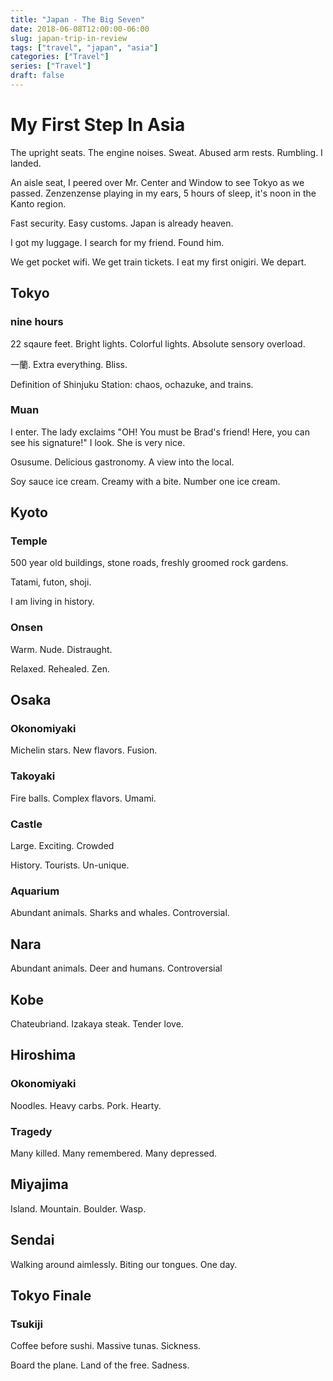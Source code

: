 ```yaml
---
title: "Japan - The Big Seven"
date: 2018-06-08T12:00:00-06:00
slug: japan-trip-in-review
tags: ["travel", "japan", "asia"]
categories: ["Travel"]
series: ["Travel"]
draft: false
---
```


# My First Step In Asia

The upright seats. The engine noises. Sweat. Abused arm rests. Rumbling. I landed.

An aisle seat, I peered over Mr. Center and Window to see Tokyo as we passed. Zenzenzense playing in my ears, 5 hours of sleep, it's noon in the Kanto region.

Fast security. Easy customs. Japan is already heaven.

I got my luggage. I search for my friend. Found him.

We get pocket wifi. We get train tickets. I eat my first onigiri. We depart.

## Tokyo 

### nine hours

22 sqaure feet. Bright lights. Colorful lights. Absolute sensory overload.

一蘭. Extra everything. Bliss.

Definition of Shinjuku Station: chaos, ochazuke, and trains.

### Muan

I enter. The lady exclaims "OH! You must be Brad's friend! Here, you can see his signature!" I look. She is very nice.

Osusume. Delicious gastronomy. A view into the local.

Soy sauce ice cream. Creamy with a bite. Number one ice cream.

## Kyoto

### Temple

500 year old buildings, stone roads, freshly groomed rock gardens.

Tatami, futon, shoji.

I am living in history.

### Onsen 

Warm. Nude. Distraught.

Relaxed. Rehealed. Zen.

## Osaka

### Okonomiyaki

Michelin stars. New flavors. Fusion.

### Takoyaki

Fire balls. Complex flavors. Umami.

### Castle

Large. Exciting. Crowded

History. Tourists. Un-unique.

### Aquarium

Abundant animals. Sharks and whales. Controversial.


## Nara

Abundant animals. Deer and humans. Controversial


## Kobe

Chateubriand. Izakaya steak. Tender love.


## Hiroshima

### Okonomiyaki

Noodles. Heavy carbs. Pork. Hearty.

### Tragedy

Many killed. Many remembered. Many depressed.


## Miyajima

Island. Mountain. Boulder. Wasp.


## Sendai

Walking around aimlessly. Biting our tongues. One day.

## Tokyo Finale

### Tsukiji

Coffee before sushi. Massive tunas. Sickness.

Board the plane. Land of the free. Sadness.

